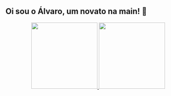 ## Oi sou o Álvaro, um novato na main! 🤙

<div align="center">
  <a href="https://github.com/contrasov">
    <img height="180em" src="https://github-readme-stats.vercel.app/api?username=contrasov&show_icons=true&theme=chartreuse-dark&include_all_commits=true&count_private=true"/>
    <img height="180em" src="https://github-readme-stats.vercel.app/api/top-langs/?username=contrasov&layout=compact&langs_count=7&theme=chartreuse-dark"/>
  </a>
</div>
